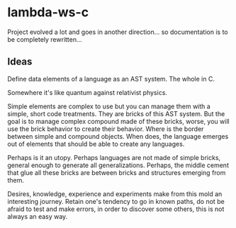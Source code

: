 lambda-ws-c
===========

Project evolved a lot and goes in another direction... so documentation is to be completely rewritten...

Ideas
-----

Define data elements of a language as an AST system. The whole in C.

Somewhere it's like quantum against relativist physics.

Simple elements are complex to use but you can manage them with a simple, short code treatments. They are bricks of this AST system. But the goal is to manage complex compound made of these bricks, worse, you will use the brick behavior to create their behavior. Where is the border between simple and compound objects. When does, the language emerges out of elements that should be able to create any languages.

Perhaps is it an utopy. Perhaps languages are not made of simple bricks, general enough to generate all generalizations. Perhaps, the middle cement that glue all these bricks are between bricks and structures emerging from them.

Desires, knowledge, experience and experiments make from this mold an interesting journey. Retain one's tendency to go in known paths, do not be afraid to test and make errors, in order to discover some others, this is not always an easy way.
